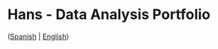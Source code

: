# Hans - Data Analysis Portfolio 
([Spanish](https://github.com/HansAllTech/Hans_Data_Analysis_Portfolio/blob/main/Proyectos.md#tabla-de-contenido-es--en) | [English](https://github.com/HansAllTech/Hans_Data_Analysis_Portfolio/blob/main/Projects.md#table-of-content-es--en))                
                                                   
                                                                                                                                                                                          
                                                        
                                                                  
                                    
                    
                        
           
    
            
       
   
 
 
 
